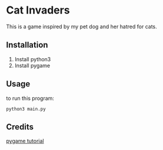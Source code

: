 # Cat Invaders

This is a game inspired by my pet dog and her hatred for cats.

## Installation

1. Install python3
1. Install pygame

## Usage

to run this program:

    python3 main.py
    
## Credits

[pygame tutorial](https://youtu.be/Q-__8Xw9KTM)
